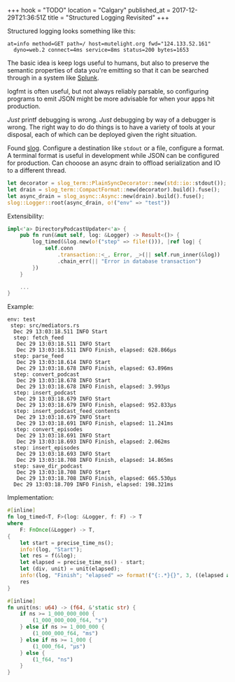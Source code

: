 +++
hook = "TODO"
location = "Calgary"
published_at = 2017-12-29T21:36:51Z
title = "Structured Logging Revisited"
+++

Structured logging looks something like this:

    at=info method=GET path=/ host=mutelight.org fwd="124.133.52.161"
      dyno=web.2 connect=4ms service=8ms status=200 bytes=1653

The basic idea is keep logs useful to humans, but also to
preserve the semantic properties of data you're emitting so
that it can be searched through in a system like
[Splunk][splunk].

logfmt is often useful, but not always reliably parsable,
so configuring programs to emit JSON might be more
advisable for when your apps hit production.

_Just_ printf debugging is wrong. _Just_ debugging by way
of a debugger is wrong. The right way to do do things is to
have a variety of tools at your disposal, each of which can
be deployed given the right situation.

Found [slog][slog]. Configure a destination like `stdout`
or a file, configure a format. A terminal format is useful
in development while JSON can be configured for production.
Can chooose an async drain to offload serialization and IO
to a different thread.

``` rust
let decorator = slog_term::PlainSyncDecorator::new(std::io::stdout());
let drain = slog_term::CompactFormat::new(decorator).build().fuse();
let async_drain = slog_async::Async::new(drain).build().fuse();
slog::Logger::root(async_drain, o!("env" => "test"))
```

Extensibility:

``` rust
impl<'a> DirectoryPodcastUpdater<'a> {
    pub fn run(&mut self, log: &Logger) -> Result<()> {
        log_timed(&log.new(o!("step" => file!())), |ref log| {
            self.conn
                .transaction::<_, Error, _>(|| self.run_inner(&log))
                .chain_err(|| "Error in database transaction")
        })
    }

    ...
}
```

Example:

```
env: test
 step: src/mediators.rs
  Dec 29 13:03:18.511 INFO Start
  step: fetch_feed
   Dec 29 13:03:18.511 INFO Start
   Dec 29 13:03:18.511 INFO Finish, elapsed: 628.866µs
  step: parse_feed
   Dec 29 13:03:18.614 INFO Start
   Dec 29 13:03:18.678 INFO Finish, elapsed: 63.896ms
  step: convert_podcast
   Dec 29 13:03:18.678 INFO Start
   Dec 29 13:03:18.678 INFO Finish, elapsed: 3.993µs
  step: insert_podcast
   Dec 29 13:03:18.679 INFO Start
   Dec 29 13:03:18.679 INFO Finish, elapsed: 952.833µs
  step: insert_podcast_feed_contents
   Dec 29 13:03:18.679 INFO Start
   Dec 29 13:03:18.691 INFO Finish, elapsed: 11.241ms
  step: convert_episodes
   Dec 29 13:03:18.691 INFO Start
   Dec 29 13:03:18.693 INFO Finish, elapsed: 2.062ms
  step: insert_episodes
   Dec 29 13:03:18.693 INFO Start
   Dec 29 13:03:18.708 INFO Finish, elapsed: 14.865ms
  step: save_dir_podcast
   Dec 29 13:03:18.708 INFO Start
   Dec 29 13:03:18.708 INFO Finish, elapsed: 665.530µs
  Dec 29 13:03:18.709 INFO Finish, elapsed: 198.321ms
```

Implementation:

``` rust
#[inline]
fn log_timed<T, F>(log: &Logger, f: F) -> T
where
    F: FnOnce(&Logger) -> T,
{
    let start = precise_time_ns();
    info!(log, "Start");
    let res = f(&log);
    let elapsed = precise_time_ns() - start;
    let (div, unit) = unit(elapsed);
    info!(log, "Finish"; "elapsed" => format!("{:.*}{}", 3, ((elapsed as f64) / div), unit));
    res
}

#[inline]
fn unit(ns: u64) -> (f64, &'static str) {
    if ns >= 1_000_000_000 {
        (1_000_000_000_f64, "s")
    } else if ns >= 1_000_000 {
        (1_000_000_f64, "ms")
    } else if ns >= 1_000 {
        (1_000_f64, "µs")
    } else {
        (1_f64, "ns")
    }
}
```

[slog]: https://todo
[splunk]: https://todo
